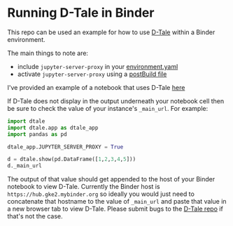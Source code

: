 # Running D-Tale in Binder

This repo can be used an example for how to use [D-Tale](https://github.com/man-group/dtale) within a Binder environment.

The main things to note are:
* include `jupyter-server-proxy` in your [environment.yaml](https://github.com/aschonfeld/dtale-binder/blob/master/environment.yml)
* activate `jupyter-server-proxy` using a [postBuild file](https://github.com/aschonfeld/dtale-binder/blob/master/postBuild)

I've provided an example of a notebook that uses D-Tale [here](https://github.com/aschonfeld/dtale-binder/blob/master/Running_dtale.ipynb)

If D-Tale does not display in the output underneath your notebook cell then be sure to check the value of your instance's `_main_url`. For example:
```python
import dtale
import dtale.app as dtale_app
import pandas as pd

dtale_app.JUPYTER_SERVER_PROXY = True

d = dtale.show(pd.DataFrame([1,2,3,4,5]))
d._main_url
```

The output of that value should get appended to the host of your Binder notebook to view D-Tale.  Currently the Binder host is `https://hub.gke2.mybinder.org` so ideally you would just need to concatenate that hostname to the value of `_main_url` and paste that value in a new browser tab to view D-Tale.  Please submit bugs to the [D-Tale repo](https://github.com/man-group/dtale) if that's not the case.
